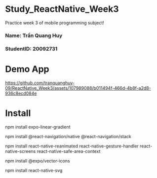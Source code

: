 # Study_ReactNative_Week3
Practice week 3 of mobile programming subject!

<h3>Name: Trần Quang Huy</h3>
<h3>StudentID: 20092731</h3>

# Demo App

https://github.com/tranquanghuy-09/ReactNative_Week3/assets/107989088/b011494f-466d-4b8f-a2d8-936c8ecd084e

# Install

npm install expo-linear-gradient

npm install @react-navigation/native @react-navigation/stack

npm install react-native-reanimated react-native-gesture-handler react-native-screens react-native-safe-area-context

npm install @expo/vector-icons

npm install react-native-svg
